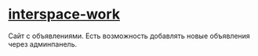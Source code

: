 # [interspace-work](https://interspace-work.ru/)

Сайт с объявлениями. Есть возможность добавлять новые объявления через админпанель.
